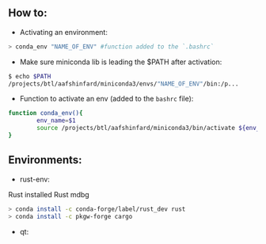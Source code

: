 ## How to:

* Activating an environment:
```bash
> conda_env "NAME_OF_ENV" #function added to the `.bashrc`
```

* Make sure miniconda lib is leading the $PATH after activation:
```bash
$ echo $PATH
/projects/btl/aafshinfard/miniconda3/envs/"NAME_OF_ENV"/bin:/p...
```

* Function to activate an env (added to the `bashrc` file):

```bash
function conda_env(){
        env_name=$1
        source /projects/btl/aafshinfard/miniconda3/bin/activate ${env_name}
}
```

## Environments: 

* rust-env:

Rust installed
Rust mdbg

```bash
> conda install -c conda-forge/label/rust_dev rust
> conda install -c pkgw-forge cargo
```

* qt:
```bash

```
